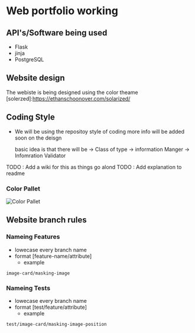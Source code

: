 # Web portfolio working

## API's/Software being used

* Flask 
* jinja 
* PostgreSQL

## Website design 

The webiste is being designed using the color theame [solerzed]:https://ethanschoonover.com/solarized/

## Coding Style 

* We will be using the repositoy style of coding more info will be added soon on the deisgn 

    basic idea is that there will be 
    -> Class of type 
        -> information Manger 
        -> Infomration Validator
        
TODO : Add a wiki for this as things go alond 
TODO : Add explanation to readme 

### Color Pallet 

![Color Pallet](https://github.com/jaibeer72/jaibeer72.github.io/blob/PortfolioWebsite/ReadmeResources/solarized-palette.png "Add later")

## Website branch rules

### Nameing Features 

* lowecase every branch name
* format [feature-name/attribute]
    * example 
```git
image-card/masking-image
``` 

### Nameing Tests 

* lowecase every branch name
* format [test/feature/attribute]
    * example 
```git
test/image-card/masking-image-position
``` 
